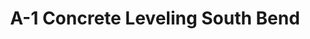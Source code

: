 ---
title: "A-1 Concrete Leveling South Bend"
url: /goshen/a-1-concrete-leveling-south-bend/
shop: shop
---